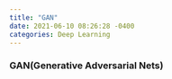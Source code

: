 ```yaml
---
title: "GAN"
date: 2021-06-10 08:26:28 -0400
categories: Deep Learning
---
```


### GAN(Generative Adversarial Nets)
